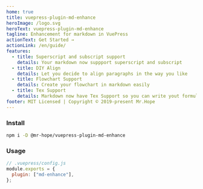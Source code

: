 ```yaml
---
home: true
title: vuepress-plugin-md-enhance
heroImage: /logo.svg
heroText: vuepress-plugin-md-enhance
tagline: Enhancement for markdown in VuePress
actionText: Get Started →
actionLink: /en/guide/
features:
  - title: Superscript and subscript support
    details: Your markdown now suppport superscript and subscript
  - title: DIY Align
    details: Let you decide to align paragraphs in the way you like
  - title: Flowchart Support
    details: Create your flowchart in markdown easily
  - title: Tex Support
    details: Markdown now have Tex Support so you can write yout formula easily
footer: MIT Licensed | Copyright © 2019-present Mr.Hope
---
```


### Install

```bash
npm i -D @mr-hope/vuepress-plugin-md-enhance
```

### Usage

```js
// .vuepress/config.js
module.exports = {
  plugin: ["md-enhance"],
};
```

